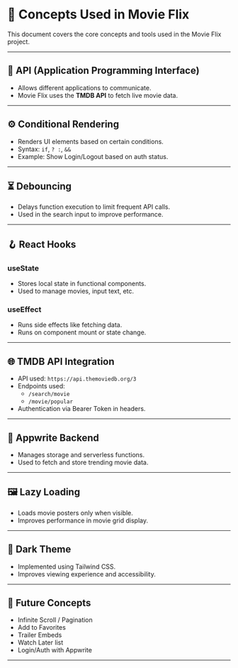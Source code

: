 # 📘 Concepts Used in Movie Flix

This document covers the core concepts and tools used in the Movie Flix project.

---

## 🔌 API (Application Programming Interface)

- Allows different applications to communicate.
- Movie Flix uses the **TMDB API** to fetch live movie data.

---

## ⚙️ Conditional Rendering

- Renders UI elements based on certain conditions.
- Syntax: `if`, `? :`, `&&`
- Example: Show Login/Logout based on auth status.

---

## ⏳ Debouncing

- Delays function execution to limit frequent API calls.
- Used in the search input to improve performance.

---

## 🪝 React Hooks

### useState
- Stores local state in functional components.
- Used to manage movies, input text, etc.

### useEffect
- Runs side effects like fetching data.
- Runs on component mount or state change.

---

## 🌐 TMDB API Integration

- API used: `https://api.themoviedb.org/3`
- Endpoints used:
  - `/search/movie`
  - `/movie/popular`
- Authentication via Bearer Token in headers.

---

## 💾 Appwrite Backend

- Manages storage and serverless functions.
- Used to fetch and store trending movie data.

---

## 🖼 Lazy Loading

- Loads movie posters only when visible.
- Improves performance in movie grid display.

---

## 🎨 Dark Theme

- Implemented using Tailwind CSS.
- Improves viewing experience and accessibility.

---

## 🚀 Future Concepts

- Infinite Scroll / Pagination
- Add to Favorites
- Trailer Embeds
- Watch Later list
- Login/Auth with Appwrite

---